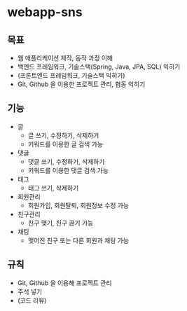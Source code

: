 # webapp-sns
## 목표
- 웹 애플리케이션 제작, 동작 과정 이해
- 백엔드 프레임워크, 기술스택(Spring, Java, JPA, SQL) 익히기
- (프론트엔드 프레임워크, 기술스택 익히기)
- Git, Github 을 이용한 프로젝트 관리, 협동 익히기
## 기능
- 글
  - 글 쓰기, 수정하기, 삭제하기
  - 키워드를 이용한 글 검색 가능
- 댓글
  - 댓글 쓰기, 수정하기, 삭제하기
  - 키워드를 이용한 댓글 검색 가능
- 태그
  - 태그 쓰기, 삭제하기
- 회원관리
  - 회원가입, 회원탈퇴, 회원정보 수정 가능
- 친구관리
  - 친구 맺기, 친구 끊기 가능
- 채팅
  - 맺어진 친구 또는 다른 회원과 채팅 가능
## 규칙
- Git, Github 을 이용해 프로젝트 관리
- 주석 넣기
- (코드 리뷰)